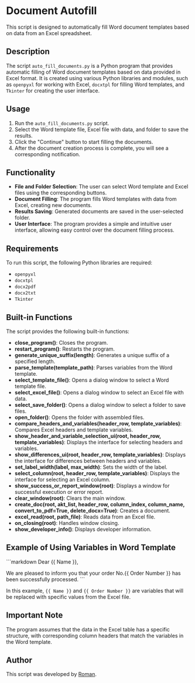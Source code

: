 # Document Autofill

This script is designed to automatically fill Word document templates based on data from an Excel spreadsheet.

## Description

The script `auto_fill_documents.py` is a Python program that provides automatic filling of Word document templates based on data provided in Excel format. It is created using various Python libraries and modules, such as `openpyxl` for working with Excel, `docxtpl` for filling Word templates, and `Tkinter` for creating the user interface.

## Usage

1. Run the `auto_fill_documents.py` script.
2. Select the Word template file, Excel file with data, and folder to save the results.
3. Click the "Continue" button to start filling the documents.
4. After the document creation process is complete, you will see a corresponding notification.

## Functionality

- **File and Folder Selection**: The user can select Word template and Excel files using the corresponding buttons.
- **Document Filling**: The program fills Word templates with data from Excel, creating new documents.
- **Results Saving**: Generated documents are saved in the user-selected folder.
- **User Interface**: The program provides a simple and intuitive user interface, allowing easy control over the document filling process.

## Requirements

To run this script, the following Python libraries are required:

- `openpyxl`
- `docxtpl`
- `docx2pdf`
- `docx2txt`
- `Tkinter`

## Built-in Functions

The script provides the following built-in functions:

- **close_program()**: Closes the program.
- **restart_program()**: Restarts the program.
- **generate_unique_suffix(length)**: Generates a unique suffix of a specified length.
- **parse_template(template_path)**: Parses variables from the Word template.
- **select_template_file()**: Opens a dialog window to select a Word template file.
- **select_excel_file()**: Opens a dialog window to select an Excel file with data.
- **select_save_folder()**: Opens a dialog window to select a folder to save files.
- **open_folder()**: Opens the folder with assembled files.
- **compare_headers_and_variables(header_row, template_variables)**: Compares Excel headers and template variables.
- **show_header_and_variable_selection_ui(root, header_row, template_variables)**: Displays the interface for selecting headers and variables.
- **show_differences_ui(root, header_row, template_variables)**: Displays the interface for differences between headers and variables.
- **set_label_width(label, max_width)**: Sets the width of the label.
- **select_column(root, header_row, template_variables)**: Displays the interface for selecting an Excel column.
- **show_success_or_report_window(root)**: Displays a window for successful execution or error report.
- **clear_window(root)**: Clears the main window.
- **create_doc(root, akt_list, header_row, column_index, column_name, convert_to_pdf=True, delete_docx=True)**: Creates a document.
- **excel_read(root, path_file)**: Reads data from an Excel file.
- **on_closing(root)**: Handles window closing.
- **show_developer_info()**: Displays developer information.

## Example of Using Variables in Word Template

\```markdown
Dear {{ Name }},

We are pleased to inform you that your order No.{{ Order Number }} has been successfully processed.
\```

In this example, `{{ Name }}` and `{{ Order Number }}` are variables that will be replaced with specific values from the Excel file.

## Important Note

The program assumes that the data in the Excel table has a specific structure, with corresponding column headers that match the variables in the Word template.

## Author

This script was developed by [Roman](https://github.com/vok32).